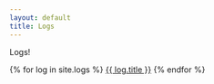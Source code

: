 ```yaml
---
layout: default
title: Logs
---
```


Logs!

{% for log in site.logs %}
   <a href="{{ log.url }}">{{ log.title }}</a> 
{% endfor %}